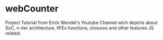 # webCounter
Project Tutorial from Erick Wendel's Youtube Channel wich depicts about SoC, n-tier architecture, IIFEs functions, closures and other features JS related.
